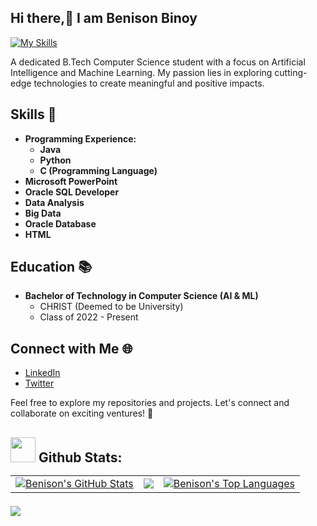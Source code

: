 ## Hi there,👋 I am Benison Binoy
[![My Skills](https://skillicons.dev/icons?i=py,java,c,cpp,html,mysql,mongodb,androidstudio,powershell,ps,linux,linkedin,github&theme=light)](https://skillicons.dev)

A dedicated B.Tech Computer Science student with a focus on Artificial Intelligence and Machine Learning. My passion lies in exploring cutting-edge technologies to create meaningful and positive impacts.

## Skills 🚀
- **Programming Experience:**
  - **Java**
  - **Python**
  - **C (Programming Language)**
- **Microsoft PowerPoint**
- **Oracle SQL Developer**
- **Data Analysis**
- **Big Data**
- **Oracle Database**
- **HTML**

## Education 📚
- **Bachelor of Technology in Computer Science (AI & ML)**
  - CHRIST (Deemed to be University)
  - Class of 2022 - Present

## Connect with Me 🌐
- [LinkedIn](https://www.linkedin.com/in/benison-binoy-0852b1200/)
- [Twitter](https://twitter.com/benisonbinoy)

Feel free to explore my repositories and projects. Let's connect and collaborate on exciting ventures! 🚀

## <img src="https://media.giphy.com/media/ZCN6F3FAkwsyOGU2RS/giphy.gif" width="40"> **Github Stats:** ️<table>
  <tr>
    <td>
      <a href="https://github.com/benisonb"><img alt="Benison's GitHub Stats" src="https://github-readme-stats.vercel.app/api?username=benison&show_icons=true&count_private=true&theme=react&hide_border=true&bg_color=1d2a3a" /></a>
    </td>                        
    <td>
      <a href="https://github.com/benisonb"><img src="https://github-readme-streak-stats.herokuapp.com/?user=benisonb&stroke=ffffff&background=1d2a3a&ring=5BCDEC&fire=5BCDEC&currStreakNum=ffffff&currStreakLabel=5BCDEC&sideNums=ffffff&sideLabels=ffffff&dates=ffffff&hide_border=true" /></a>
    </td>
    <td>
      <a href="https://github.com/benisonb"><img alt="Benison's Top Languages" src="https://github-readme-stats.vercel.app/api/top-langs/?username=benisonb&langs_count=8&count_private=true&layout=compact&theme=react&hide_border=true&bg_color=1d2a3a"/></a>
    </td>
  </tr>
</table>




![](https://komarev.com/ghpvc/?username=benisonb&style=flat-square)
